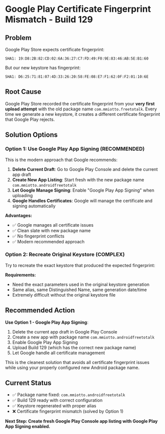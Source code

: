 # Google Play Certificate Fingerprint Mismatch - Build 129

## Problem
Google Play Store expects certificate fingerprint:
```
SHA1: 19:D8:2B:82:CD:02:6A:36:27:C7:FD:49:F0:9E:83:46:AB:5E:B1:60
```

But our new keystore has fingerprint:
```
SHA1: D6:25:71:81:07:4D:33:26:20:58:FE:08:E7:F1:62:0F:F2:01:10:6E
```

## Root Cause
Google Play Store recorded the certificate fingerprint from your **very first upload attempt** with the old package name `com.mmiotto.freetotalk`. Every time we generate a new keystore, it creates a different certificate fingerprint that Google Play rejects.

## Solution Options

### Option 1: Use Google Play App Signing (RECOMMENDED)
This is the modern approach that Google recommends:

1. **Delete Current Draft**: Go to Google Play Console and delete the current app draft
2. **Create New App Listing**: Start fresh with the new package name `com.mmiotto.androidfreetotalk`
3. **Let Google Manage Signing**: Enable "Google Play App Signing" when uploading
4. **Google Handles Certificates**: Google will manage the certificate and signing automatically

**Advantages:**
- ✅ Google manages all certificate issues
- ✅ Clean slate with new package name
- ✅ No fingerprint conflicts
- ✅ Modern recommended approach

### Option 2: Recreate Original Keystore (COMPLEX)
Try to recreate the exact keystore that produced the expected fingerprint:

**Requirements:**
- Need the exact parameters used in the original keystore generation
- Same alias, same Distinguished Name, same generation date/time
- Extremely difficult without the original keystore file

## Recommended Action

**Use Option 1 - Google Play App Signing**:

1. Delete the current app draft in Google Play Console
2. Create a new app with package name `com.mmiotto.androidfreetotalk`
3. Enable Google Play App Signing
4. Upload Build 129 (which has the correct new package name)
5. Let Google handle all certificate management

This is the cleanest solution that avoids all certificate fingerprint issues while using your properly configured new Android package name.

## Current Status
- ✅ Package name fixed: `com.mmiotto.androidfreetotalk`
- ✅ Build 129 ready with correct configuration
- ✅ Keystore regenerated with proper alias
- ❌ Certificate fingerprint mismatch (solved by Option 1)

**Next Step: Create fresh Google Play Console app listing with Google Play App Signing enabled.**